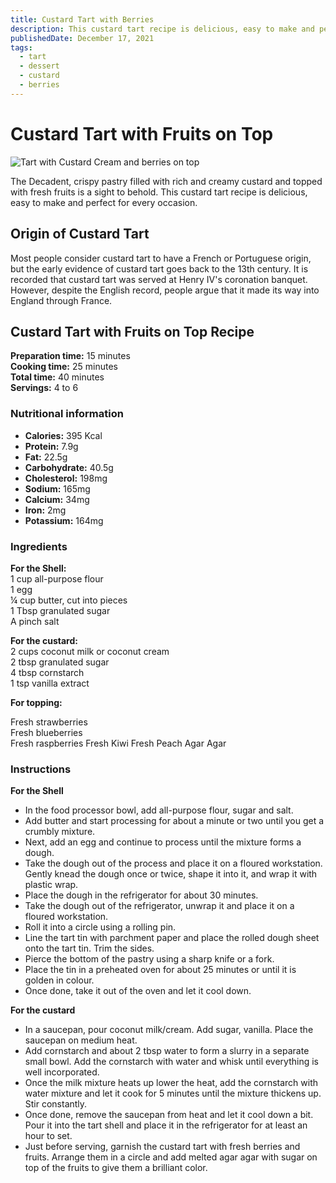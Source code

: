 ```yaml
---
title: Custard Tart with Berries
description: This custard tart recipe is delicious, easy to make and perfect for every occasion.
publishedDate: December 17, 2021
tags:
  - tart
  - dessert
  - custard
  - berries
---
```


# Custard Tart with Fruits on Top

![Tart with Custard Cream and berries on top](/custardberries.jpg "image")

The Decadent, crispy pastry filled with rich and creamy custard and topped with fresh fruits is a sight to behold. This custard tart recipe is delicious, easy to make and perfect for every occasion.

## Origin of Custard Tart

Most people consider custard tart to have a French or Portuguese origin, but the early evidence of custard tart goes back to the 13th century. It is recorded that custard tart was served at Henry IV&#39;s coronation banquet. However, despite the English record, people argue that it made its way into England through France.

## Custard Tart with Fruits on Top Recipe

**Preparation time:** 15 minutes  
**Cooking time:** 25 minutes  
**Total time:** 40 minutes  
**Servings:** 4 to 6

### Nutritional information

- **Calories:** 395 Kcal
- **Protein:** 7.9g
- **Fat:** 22.5g
- **Carbohydrate:** 40.5g
- **Cholesterol:** 198mg
- **Sodium:** 165mg
- **Calcium:** 34mg
- **Iron:** 2mg
- **Potassium:** 164mg

### Ingredients

**For the Shell:**  
1 cup all-purpose flour  
1 egg  
¼ cup butter, cut into pieces  
1 Tbsp granulated sugar  
A pinch salt

**For the custard:**  
2 cups coconut milk or coconut cream  
2 tbsp granulated sugar  
4 tbsp cornstarch  
1 tsp vanilla extract

**For topping:**

Fresh strawberries  
Fresh blueberries  
Fresh raspberries
Fresh Kiwi
Fresh Peach
Agar Agar

### Instructions

**For the Shell**

- In the food processor bowl, add all-purpose flour, sugar and salt.
- Add butter and start processing for about a minute or two until you get a crumbly mixture.
- Next, add an egg and continue to process until the mixture forms a dough.
- Take the dough out of the process and place it on a floured workstation. Gently knead the dough once or twice, shape it into it, and wrap it with plastic wrap.
- Place the dough in the refrigerator for about 30 minutes.
- Take the dough out of the refrigerator, unwrap it and place it on a floured workstation.
- Roll it into a circle using a rolling pin.
- Line the tart tin with parchment paper and place the rolled dough sheet onto the tart tin. Trim the sides.
- Pierce the bottom of the pastry using a sharp knife or a fork.
- Place the tin in a preheated oven for about 25 minutes or until it is golden in colour.
- Once done, take it out of the oven and let it cool down.

**For the custard**

- In a saucepan, pour coconut milk/cream. Add sugar, vanilla. Place the saucepan on medium heat.
- Add cornstarch and about 2 tbsp water to form a slurry in a separate small bowl. Add the cornstarch with water and whisk until everything is well incorporated.
- Once the milk mixture heats up lower the heat, add the cornstarch with water mixture and let it cook for 5 minutes until the mixture thickens up. Stir constantly.
- Once done, remove the saucepan from heat and let it cool down a bit. Pour it into the tart shell and place it in the refrigerator for at least an hour to set.
- Just before serving, garnish the custard tart with fresh berries and fruits. Arrange them in a circle and add melted agar agar with sugar on top of the fruits to give them a brilliant color.
